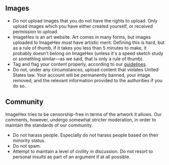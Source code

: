 ## Images

- Do not upload images that you do not have the rights to upload.
Only upload images which you have either created yourself, or received permission to upload.
- ImageHex is an art website. 
Art comes in many forms, but images uploaded to ImageHex *must* have artistic merit. 
Defining this is hard, but as a rule of thumb, if it takes you less than 5 minutes to make, it probably doesn't belong on ImageHex (unless it's a speed sketch study or something similar&mdash;as we said, that is only a rule of thumb).
- Tag and flag your content properly, according to our [guidelines](/guidelines#content-ratings).
- Do not, under any circumstances, upload content that violates United States law.
Your account will be permanently banned, your image removed, and the relevant information provided to the authorities if you do so.

## Community
ImageHex tries to be censorship-free in terms of the artwork it allows.
Our comments, however, undergo somewhat stricter moderation, in order to maintain the standards of our community.

- Do not harass people. Especially do not harass people based on their minority status.
- Do not spam.
- Attempt to maintain a level of civility in discussion. 
Do not resort to personal insults as part of an argument if at all possible.
